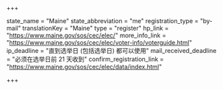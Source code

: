 +++

state_name = "Maine"
state_abbreviation = "me"
registration_type = "by-mail"
translationKey = "Maine"
type = "register"
hp_link = "https://www.maine.gov/sos/cec/elec/"
more_info_link = "https://www.maine.gov/sos/cec/elec/voter-info/voterguide.html"
ip_deadline = "直到选举日 (包括选举日) 都可以使用"
mail_received_deadline = "必须在选举日前 21 天收到"
confirm_registration_link = "https://www.maine.gov/sos/cec/elec/data/index.html"

+++